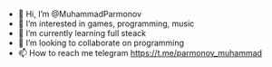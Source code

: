 - 👋 Hi, I’m @MuhammadParmonov
- 👀 I’m interested in games, programming, music
- 🌱 I’m currently learning full steack
- 💞️ I’m looking to collaborate on programming
- 📫 How to reach me telegram https://t.me/parmonov_muhammad

<!---
MuhammadParmonov/MuhammadParmonov is a ✨ special ✨ repository because its `README.md` (this file) appears on your GitHub profile.
You can click the Preview link to take a look at your changes.
--->
